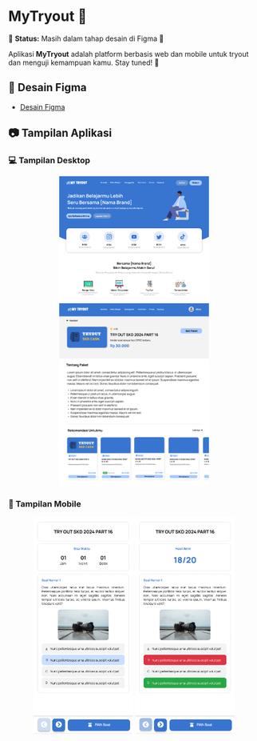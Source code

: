 # MyTryout 🎯

🚧 **Status:** Masih dalam tahap desain di Figma 🎨  

Aplikasi **MyTryout** adalah platform berbasis web dan mobile untuk tryout dan menguji kemampuan kamu. Stay tuned! 🚀  

## 🎨 Desain Figma  
- [Desain Figma](https://www.figma.com/proto/iwp6SGMFLP85hrCson4xmA/TryOut?node-id=2-497&starting-point-node-id=2%3A497)

## 📷 Tampilan Aplikasi  
### 💻 Tampilan Desktop
<p align="center">
  <img src="Home.png" alt="Tampilan Home" width="300">
  <img src="Detail Paket.png" alt="Tampilan Detail Paket" width="300">
</p>

### 📱 Tampilan Mobile
<p align="center">
  <img src="Soal.png" alt="Tampilan Mobile Home" width="200">
  <img src="Soal (1).png" alt="Tampilan Mobile Detail Paket" width="200">
</p>

